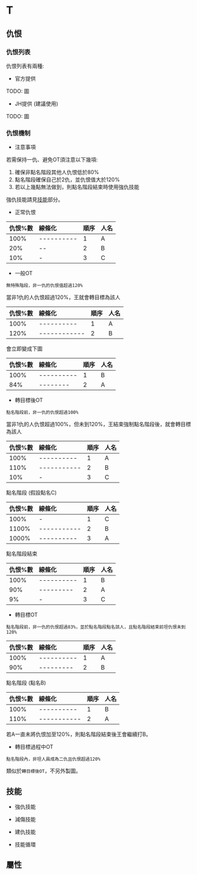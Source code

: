 # T

## 仇恨

### 仇恨列表

仇恨列表有兩種:

* 官方提供

TODO: 圖

* JH提供 (建議使用)

TODO: 圖

### 仇恨機制

* 注意事項

若需保持一仇、避免OT須注意以下幾項:
1. 確保非點名階段其他人仇恨低於80%
2. 點名階段確保自己於2仇，並仇恨值大於120%
3. 若以上幾點無法做到，則點名階段結束時使用強仇技能

強仇技能請見[技能](#技能)部分。

* 正常仇恨

|仇恨%數|線條化|順序|人名|
|:---|:---|---|---|
|100%|----------|1|A|
|20% |--|2|B|
|10% |-|3|C|

* 一般OT

`無特殊階段，非一仇的仇恨值超過120%`

當非1仇的人仇恨超過120%，王就會轉目標為該人

|仇恨%數|線條化|順序|人名|
|:---|:---|---|---|
|100%|----------|1|A|
|120%|------------|2|B|

會立即變成下圖

|仇恨%數|線條化|順序|人名|
|:---|:---|---|---|
|100%|----------|1|B|
|84% |--------|2|A|

* 轉目標後OT

`點名階段前，非一仇的仇恨超過100%`

當非1仇的人仇恨超過100%，但未到120%，王結束強制點名階段後，就會轉目標為該人

|仇恨%數|線條化|順序|人名|
|:---|:---|---|---|
|100%|----------|1|A|
|110%|-----------|2|B|
|10% |-|3|C|

點名階段 (假設點名C)

|仇恨%數|線條化|順序|人名|
|:---|:---|---|---|
|100%|-|1|C|
|1100%|-----------|2|B|
|1000%|----------|3|A|

點名階段結束

|仇恨%數|線條化|順序|人名|
|:---|:---|---|---|
|100%|----------|1|B|
|90% |---------|2|A|
|9%  |-|3|C|

* 轉目標OT

`點名階段前，非一仇的仇恨超過83%，並於點名階段點名該人，且點名階段結束前坦仇恨未到120%`

|仇恨%數|線條化|順序|人名|
|:---|:---|---|---|
|100%|----------|1|A|
|90% |---------|2|B|

點名階段 (點名B)

|仇恨%數|線條化|順序|人名|
|:---|:---|---|---|
|100%|----------|1|B|
|110%|-----------|2|A|

若A一直未將仇恨加至120%，則點名階段結束後王會繼續打B。

* 轉目標過程中OT

`點名階段內，非坦人員成為二仇且仇恨超過120%`

類似於`轉目標後OT`，不另外製圖。


## 技能

* 強仇技能

* 減傷技能

* 建仇技能

* 技能循環


## 屬性


